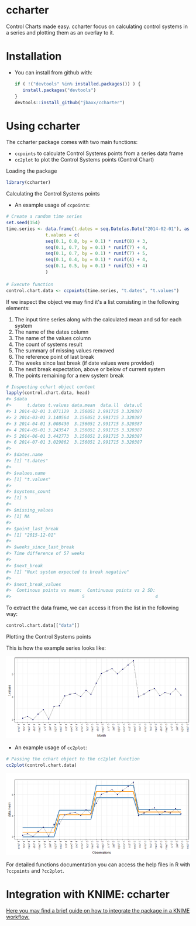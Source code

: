 
ccharter
========

Control Charts made easy. ccharter focus on calculating control systems in a series and plotting them as an overlay to it.

Installation
============

-   You can install from github with:

    ``` r
    if ( !("devtools" %in% installed.packages()) ) {
       install.packages("devtools")
    }
    devtools::install_github("jbaxx/ccharter")
    ```

Using ccharter
==============

The ccharter package comes with two main functions:

-   `ccpoints` to calculate Control Systems points from a series data frame
-   `cc2plot` to plot the Control Systems points (Control Chart)

Loading the package

``` r
library(ccharter)
```

Calculating the Control Systems points

-   An example usage of `ccpoints`:

``` r
# Create a random time series
set.seed(154)
time.series <- data.frame(t.dates = seq.Date(as.Date("2014-02-01"), as.Date("2016-08-01"), "month"),
               t.values = c(
               seq(0.1, 0.8, by = 0.1) * runif(8) + 3,
               seq(0.1, 0.7, by = 0.1) * runif(7) + 4,
               seq(0.1, 0.7, by = 0.1) * runif(7) + 5,
               seq(0.1, 0.4, by = 0.1) * runif(4) + 4,
               seq(0.1, 0.5, by = 0.1) * runif(5) + 4)
               )

# Execute function
control.chart.data <- ccpoints(time.series, "t.dates", "t.values")
```

If we inspect the object we may find it's a list consisting in the following elements:

1.  The input time series along with the calculated mean and sd for each system
2.  The name of the dates column
3.  The name of the values column
4.  The count of systems result
5.  The summary of missing values removed
6.  The reference point of last break
7.  The weeks since last break (if date values were provided)
8.  The next break expectation, above or below of current system
9.  The points remaining for a new system break

``` r
# Inspecting cchart object content
lapply(control.chart.data, head)
#> $data
#>      t.dates t.values data.mean  data.ll  data.ul
#> 1 2014-02-01 3.071129  3.156051 2.991715 3.320387
#> 2 2014-03-01 3.140564  3.156051 2.991715 3.320387
#> 3 2014-04-01 3.008430  3.156051 2.991715 3.320387
#> 4 2014-05-01 3.243547  3.156051 2.991715 3.320387
#> 5 2014-06-01 3.442773  3.156051 2.991715 3.320387
#> 6 2014-07-01 3.029862  3.156051 2.991715 3.320387
#> 
#> $dates.name
#> [1] "t.dates"
#> 
#> $values.name
#> [1] "t.values"
#> 
#> $systems_count
#> [1] 5
#> 
#> $missing_values
#> [1] NA
#> 
#> $point_last_break
#> [1] "2015-12-01"
#> 
#> $weeks_since_last_break
#> Time difference of 57 weeks
#> 
#> $next_break
#> [1] "Next system expected to break negative"
#> 
#> $next_break_values
#>  Continous points vs mean:  Continuous points vs 2 SD:  
#>                           5                           4
```

To extract the data frame, we can access it from the list in the following way:

``` r
control.chart.data[["data"]]
```

Plotting the Control Systems points

This is how the example series looks like:

![](plots/README-time_series_data-1.png)

-   An example usage of `cc2plot`:

``` r
# Passing the cchart object to the cc2plot function
cc2plot(control.chart.data)
```

![](plots/README-control_charted_data-1.png)

For detailed functions documentation you can access the help files in R with `?ccpoints` and `?cc2plot`.

Integration with KNIME: ccharter
================================

[Here you may find a brief guide on how to integrate the package in a KNIME workflow.](https://github.com/jbaxx/ccharter/tree/master/knime)
